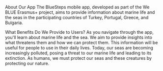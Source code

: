 About Our App
The BlueSteps mobile app, developed as part of the We BLUE Erasmus+ project, 
aims to provide information about marine life and the seas in the participating countries of Turkey, Portugal, Greece, and Bulgaria.

What Benefits Do We Provide to Users?
As you navigate through the app, you'll learn about marine life and the sea. We aim to provide insights into what threatens them and how we can protect them. 
This information will be useful for people to use in their daily lives. Today, our seas are becoming increasingly polluted, 
posing a threat to our marine life and leading to its extinction. As humans, 
we must protect our seas and these creatures by protecting our nature.
